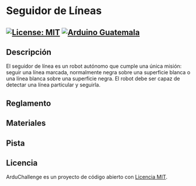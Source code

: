# Seguidor de Líneas 

[![License: MIT](https://img.shields.io/badge/License-MIT-yellow.svg)](https://opensource.org/licenses/MIT)
[![Arduino Guatemala](https://img.shields.io/badge/Arduino-Guatemala-blue.svg)](https://www.facebook.com/ArduinoGuatemala)
---

## Descripción

El seguidor de línea es un robot autónomo que cumple una única misión: seguir una línea marcada, normalmente negra sobre una superficie blanca o una línea blanca sobre una superficie negra. El robot debe ser capaz de detectar una línea particular y seguirla.

## Reglamento

## Materiales

## Pista

## Licencia

ArduChallenge es un proyecto de código abierto con [Licencia MIT](https://opensource.org/licenses/MIT).
